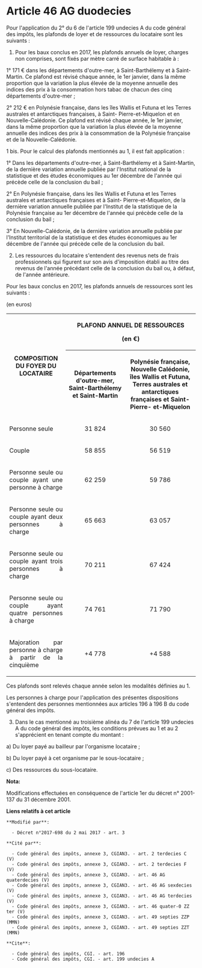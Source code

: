 # Article 46 AG duodecies

Pour l'application du 2° du 6 de l'article 199 undecies A du code général des impôts, les plafonds de loyer et de ressources
du locataire sont les suivants :

1. Pour les baux conclus en 2017, les plafonds annuels de loyer, charges non comprises, sont fixés par mètre carré de surface
habitable à :

1° 171 € dans les départements d'outre-mer, à Saint-Barthélemy et à Saint-Martin. Ce plafond est révisé chaque année, le 1er
janvier, dans la même proportion que la variation la plus élevée de la moyenne annuelle des indices des prix à la
consommation hors tabac de chacun des cinq départements d'outre-mer ;

2° 212 € en Polynésie française, dans les îles Wallis et Futuna et les Terres australes et antarctiques françaises, à Saint-
Pierre-et-Miquelon et en Nouvelle-Calédonie. Ce plafond est révisé chaque année, le 1er janvier, dans la même proportion que
la variation la plus élevée de la moyenne annuelle des indices des prix à la consommation de la Polynésie française et de la
Nouvelle-Calédonie.

1 bis. Pour le calcul des plafonds mentionnés au 1, il est fait application :

1° Dans les départements d'outre-mer, à Saint-Barthélemy et à Saint-Martin, de la dernière variation annuelle publiée par
l'Institut national de la statistique et des études économiques au 1er décembre de l'année qui précède celle de la conclusion
du bail ;

2° En Polynésie française, dans les îles Wallis et Futuna et les Terres australes et antarctiques françaises et à Saint-
Pierre-et-Miquelon, de la dernière variation annuelle publiée par l'Institut de la statistique de la Polynésie française au
1er décembre de l'année qui précède celle de la conclusion du bail ;

3° En Nouvelle-Calédonie, de la dernière variation annuelle publiée par l'Institut territorial de la statistique et des
études économiques au 1er décembre de l'année qui précède celle de la conclusion du bail.

2. Les ressources du locataire s'entendent des revenus nets de frais professionnels qui figurent sur son avis d'imposition
établi au titre des revenus de l'année précédant celle de la conclusion du bail ou, à défaut, de l'année antérieure.

Pour les baux conclus en 2017, les plafonds annuels de ressources sont les suivants :

(en euros)

<table>
  <tbody>
    <tr>
      <th rowspan="2">COMPOSITION DU FOYER DU LOCATAIRE</th>
      <th colspan="2">

PLAFOND ANNUEL DE RESSOURCES

(en €)</th>
    </tr>
    <tr>
      <th>

Départements d'outre-mer, Saint-Barthélemy et Saint-Martin</th>
      <th>

Polynésie française, Nouvelle Calédonie, îles Wallis et Futuna, Terres australes et antarctiques françaises et Saint-Pierre-
et-Miquelon</th>
    </tr>
    <tr>
      <td align="justify">

Personne seule</td>
      <td align="center">

31 824</td>
      <td align="center">

30 560</td>
    </tr>
    <tr>
      <td align="justify">

Couple</td>
      <td align="center">

58 855</td>
      <td align="center">

56 519</td>
    </tr>
    <tr>
      <td align="justify">

Personne seule ou couple ayant une personne à charge</td>
      <td align="center">

62 259</td>
      <td align="center">

59 786</td>
    </tr>
    <tr>
      <td align="justify">

Personne seule ou couple ayant deux personnes à charge</td>
      <td align="center">

65 663</td>
      <td align="center">

63 057</td>
    </tr>
    <tr>
      <td align="justify">

Personne seule ou couple ayant trois personnes à charge</td>
      <td align="center">

70 211</td>
      <td align="center">

67 424</td>
    </tr>
    <tr>
      <td align="justify">

Personne seule ou couple ayant quatre personnes à charge</td>
      <td align="center">

74 761</td>
      <td align="center">

71 790</td>
    </tr>
    <tr>
      <td align="justify">

Majoration par personne à charge à partir de la cinquième</td>
      <td align="center">

+4 778</td>
      <td align="center">

+4 588</td>
    </tr>
  </tbody>
</table>

Ces plafonds sont relevés chaque année selon les modalités définies au 1.

Les personnes à charge pour l'application des présentes dispositions s'entendent des personnes mentionnées aux articles 196 à
196 B du code général des impôts.

3. Dans le cas mentionné au troisième alinéa du 7 de l'article 199 undecies A du code général des impôts, les conditions
prévues au 1 et au 2 s'apprécient en tenant compte du montant :

a) Du loyer payé au bailleur par l'organisme locataire ;

b) Du loyer payé à cet organisme par le sous-locataire ;

c) Des ressources du sous-locataire.

**Nota:**

Modifications effectuées en conséquence de l'article 1er du décret n° 2001-137 du 31 décembre 2001.

**Liens relatifs à cet article**

	**Modifié par**:

	  - Décret n°2017-698 du 2 mai 2017 - art. 3

	**Cité par**:

	  - Code général des impôts, annexe 3, CGIAN3. - art. 2 terdecies C (V)
	  - Code général des impôts, annexe 3, CGIAN3. - art. 2 terdecies F (V)
	  - Code général des impôts, annexe 3, CGIAN3. - art. 46 AG quaterdecies (V)
	  - Code général des impôts, annexe 3, CGIAN3. - art. 46 AG sexdecies (V)
	  - Code général des impôts, annexe 3, CGIAN3. - art. 46 AG terdecies (V)
	  - Code général des impôts, annexe 3, CGIAN3. - art. 46 quater-0 ZZ ter (V)
	  - Code général des impôts, annexe 3, CGIAN3. - art. 49 septies ZZP (MMN)
	  - Code général des impôts, annexe 3, CGIAN3. - art. 49 septies ZZT (MMN)

	**Cite**:

	  - Code général des impôts, CGI. - art. 196
	  - Code général des impôts, CGI. - art. 199 undecies A
